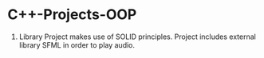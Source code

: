 # C++-Projects-OOP
1. Library Project makes use of SOLID principles. Project includes external library SFML in order to play audio.
